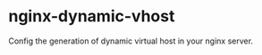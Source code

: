 nginx-dynamic-vhost
===================

Config the generation of dynamic virtual host in your nginx server.
